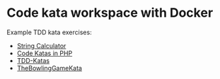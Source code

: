 Code kata workspace with Docker
===

Example TDD kata exercises:

- [String Calculator](http://osherove.com/tdd-kata-1/)
- [Code Katas in PHP](https://laracasts.com/series/code-katas-in-php)
- [TDD-Katas](https://github.com/garora/TDD-Katas)
- [TheBowlingGameKata](http://butunclebob.com/ArticleS.UncleBob.TheBowlingGameKata)
